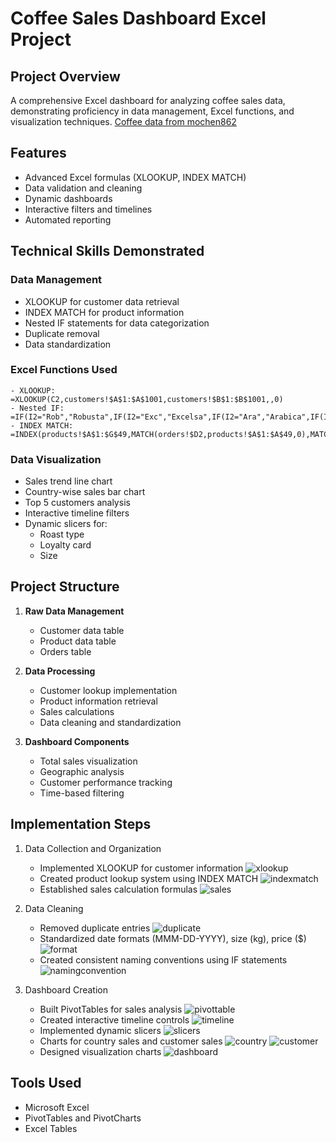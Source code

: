 # Coffee Sales Dashboard Excel Project

## Project Overview
A comprehensive Excel dashboard for analyzing coffee sales data, demonstrating proficiency in data management, Excel functions, and visualization techniques.
[Coffee data from mochen862]([https://www.genome.gov/](https://github.com/mochen862/excel-project-coffee-sales))

## Features
- Advanced Excel formulas (XLOOKUP, INDEX MATCH)
- Data validation and cleaning
- Dynamic dashboards
- Interactive filters and timelines
- Automated reporting

## Technical Skills Demonstrated
### Data Management
- XLOOKUP for customer data retrieval
- INDEX MATCH for product information
- Nested IF statements for data categorization
- Duplicate removal
- Data standardization

### Excel Functions Used
```excel
- XLOOKUP: =XLOOKUP(C2,customers!$A$1:$A$1001,customers!$B$1:$B$1001,,0)
- Nested IF: =IF(I2="Rob","Robusta",IF(I2="Exc","Excelsa",IF(I2="Ara","Arabica",IF(I2="Lib","Liberica",""))))
- INDEX MATCH: =INDEX(products!$A$1:$G$49,MATCH(orders!$D2,products!$A$1:$A$49,0),MATCH(orders!I$1,products!$A$1:$G$1,0))
```

### Data Visualization
- Sales trend line chart
- Country-wise sales bar chart
- Top 5 customers analysis
- Interactive timeline filters
- Dynamic slicers for:
  - Roast type
  - Loyalty card
  - Size

## Project Structure
1. **Raw Data Management**
   - Customer data table
   - Product data table
   - Orders table

2. **Data Processing**
   - Customer lookup implementation
   - Product information retrieval
   - Sales calculations
   - Data cleaning and standardization

3. **Dashboard Components**
   - Total sales visualization
   - Geographic analysis
   - Customer performance tracking
   - Time-based filtering

## Implementation Steps
1. Data Collection and Organization
   - Implemented XLOOKUP for customer information
     ![xlookup](/img/1-xlookup.png)
   - Created product lookup system using INDEX MATCH
     ![indexmatch](/img/1-index_match.png)
   - Established sales calculation formulas
     ![sales](/img/1-sales.png)

2. Data Cleaning
   - Removed duplicate entries
     ![duplicate](/img/2-removed_duplicate.png)
   - Standardized date formats (MMM-DD-YYYY), size (kg), price ($)
     ![format](/img/2-format_dates_size_price.png)
   - Created consistent naming conventions using IF statements
     ![namingconvention](/img/2-naming_conventions.png)

3. Dashboard Creation
   - Built PivotTables for sales analysis
     ![pivottable](/img/3-pivot_table.png)
   - Created interactive timeline controls
     ![timeline](/img/3-timeline_2dline.png)
   - Implemented dynamic slicers
     ![slicers](/img/3-slicers.png)
   - Charts for country sales and customer sales
     ![country](/img/3-country.png)
     ![customer](/img/3-customer.png)
   - Designed visualization charts
     ![dashboard](/img/3-dashboard.png)


## Tools Used
- Microsoft Excel
- PivotTables and PivotCharts
- Excel Tables


